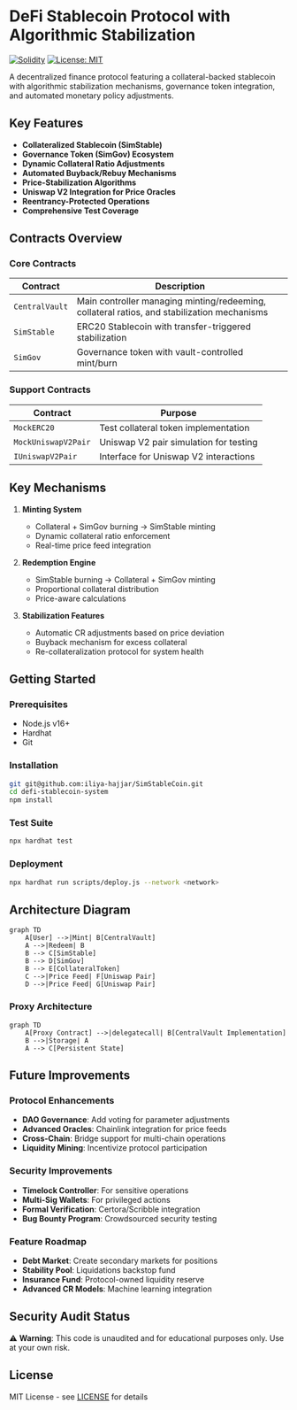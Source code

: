 # DeFi Stablecoin Protocol with Algorithmic Stabilization

[![Solidity](https://img.shields.io/badge/Solidity-0.8.19-blue)](https://soliditylang.org)
[![License: MIT](https://img.shields.io/badge/License-MIT-yellow.svg)](https://opensource.org/licenses/MIT)

A decentralized finance protocol featuring a collateral-backed stablecoin with algorithmic stabilization mechanisms, governance token integration, and automated monetary policy adjustments.

## Key Features

- **Collateralized Stablecoin (SimStable)**
- **Governance Token (SimGov) Ecosystem**
- **Dynamic Collateral Ratio Adjustments**
- **Automated Buyback/Rebuy Mechanisms**
- **Price-Stabilization Algorithms**
- **Uniswap V2 Integration for Price Oracles**
- **Reentrancy-Protected Operations**
- **Comprehensive Test Coverage**

## Contracts Overview

### Core Contracts
| Contract | Description |
|----------|-------------|
| `CentralVault` | Main controller managing minting/redeeming, collateral ratios, and stabilization mechanisms |
| `SimStable` | ERC20 Stablecoin with transfer-triggered stabilization |
| `SimGov` | Governance token with vault-controlled mint/burn |

### Support Contracts
| Contract | Purpose |
|----------|---------|
| `MockERC20` | Test collateral token implementation |
| `MockUniswapV2Pair` | Uniswap V2 pair simulation for testing |
| `IUniswapV2Pair` | Interface for Uniswap V2 interactions |

## Key Mechanisms

1. **Minting System**
   - Collateral + SimGov burning → SimStable minting
   - Dynamic collateral ratio enforcement
   - Real-time price feed integration

2. **Redemption Engine**
   - SimStable burning → Collateral + SimGov minting
   - Proportional collateral distribution
   - Price-aware calculations

3. **Stabilization Features**
   - Automatic CR adjustments based on price deviation
   - Buyback mechanism for excess collateral
   - Re-collateralization protocol for system health

## Getting Started

### Prerequisites
- Node.js v16+
- Hardhat
- Git

### Installation
```bash
git git@github.com:iliya-hajjar/SimStableCoin.git
cd defi-stablecoin-system
npm install
````

### Test Suite
```bash
npx hardhat test
```

### Deployment
```bash
npx hardhat run scripts/deploy.js --network <network>
```

## Architecture Diagram

```mermaid
graph TD
    A[User] -->|Mint| B[CentralVault]
    A -->|Redeem| B
    B --> C[SimStable]
    B --> D[SimGov]
    B --> E[CollateralToken]
    C -->|Price Feed| F[Uniswap Pair]
    D -->|Price Feed| G[Uniswap Pair]
```

### Proxy Architecture
```mermaid
graph TD
    A[Proxy Contract] -->|delegatecall| B[CentralVault Implementation]
    B -->|Storage| A
    A --> C[Persistent State]
```

## Future Improvements

### Protocol Enhancements
- **DAO Governance**: Add voting for parameter adjustments
- **Advanced Oracles**: Chainlink integration for price feeds
- **Cross-Chain**: Bridge support for multi-chain operations
- **Liquidity Mining**: Incentivize protocol participation

### Security Improvements
- **Timelock Controller**: For sensitive operations
- **Multi-Sig Wallets**: For privileged actions
- **Formal Verification**: Certora/Scribble integration
- **Bug Bounty Program**: Crowdsourced security testing

### Feature Roadmap
- **Debt Market**: Create secondary markets for positions
- **Stability Pool**: Liquidations backstop fund
- **Insurance Fund**: Protocol-owned liquidity reserve
- **Advanced CR Models**: Machine learning integration

## Security Audit Status
⚠️ **Warning**: This code is unaudited and for educational purposes only. Use at your own risk.

## License
MIT License - see [LICENSE](LICENSE) for details
